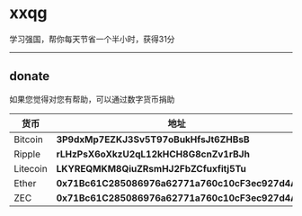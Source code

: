 # xxqg
学习强国，帮你每天节省一个半小时，获得31分

***
## donate  
如果您觉得对您有帮助，可以通过数字货币捐助  

|货币|地址|
| ------ | ------ |  
|Bitcoin|**3P9dxMp7EZKJ3Sv5T97oBukHfsJt6ZHBsB**|  
|Ripple|**rLHzPsX6oXkzU2qL12kHCH8G8cnZv1rBJh**|
|Litecoin|**LKYREQMKM8QiuZRsmHJ2FbZCfuxfitj5Tu**|  
|Ether|**0x71Bc61C285086976a62771a760c10cF3ec927d4A**|  
|ZEC|**0x71Bc61C285086976a62771a760c10cF3ec927d4A**|
